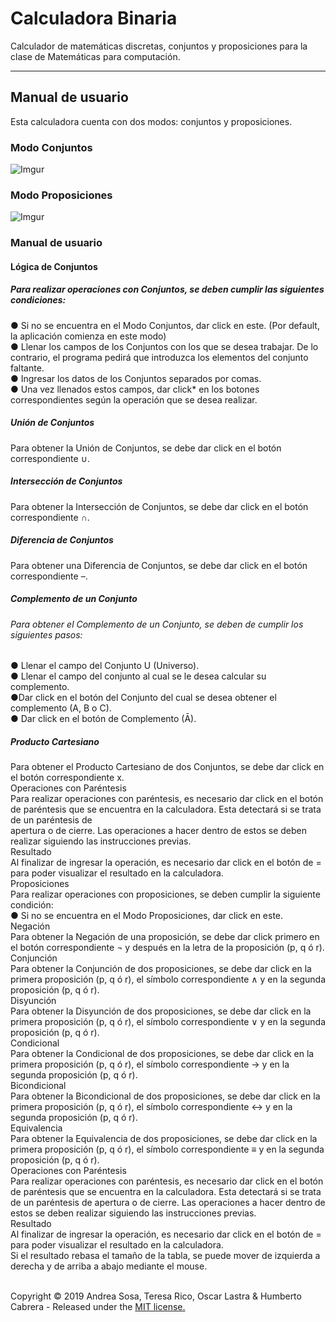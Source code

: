 # Calculadora Binaria
Calculador de matemáticas discretas, conjuntos y proposiciones para la clase de Matemáticas para computación.
<hr>

## Manual de usuario
Esta calculadora cuenta con dos modos: conjuntos y proposiciones.

### Modo Conjuntos

![Imgur](https://i.imgur.com/HbA3c6Q.png)

### Modo Proposiciones

![Imgur](https://i.imgur.com/cbFtcSX.png)

### Manual de usuario

#### Lógica de Conjuntos
##### Para realizar operaciones con Conjuntos, se deben cumplir las siguientes condiciones:
●	Si no se encuentra en el Modo Conjuntos, dar click en este. (Por default, la aplicación comienza en este modo)
<br>●	Llenar los campos de los Conjuntos con los que se desea trabajar. De lo contrario, el programa pedirá que introduzca los elementos del conjunto faltante.
<br>●	Ingresar los datos de los Conjuntos separados por comas.
<br>●	Una vez llenados estos campos, dar click* en los botones correspondientes según la operación que se desea realizar.
##### Unión de Conjuntos
Para obtener la Unión de Conjuntos, se debe dar click en el botón correspondiente ∪. 
##### Intersección de Conjuntos
Para obtener la Intersección de Conjuntos, se debe dar click en el botón correspondiente ∩.
##### Diferencia de Conjuntos
Para obtener una Diferencia de Conjuntos, se debe dar click en el botón correspondiente –.
##### Complemento de un Conjunto
###### Para obtener el Complemento de un Conjunto, se deben de cumplir los siguientes pasos:
●	Llenar el campo del Conjunto U (Universo).
<br>●	Llenar el campo del conjunto al cual se le desea calcular su complemento.
<br>●Dar click en el botón del Conjunto del cual se desea obtener el complemento (A, B o C).
<br>●	Dar click en el botón de Complemento (Ā).
##### Producto Cartesiano
Para obtener el Producto Cartesiano de dos Conjuntos, se debe dar click en el botón correspondiente x.
<br>Operaciones con Paréntesis
<br>Para realizar operaciones con paréntesis, es necesario dar click en el botón de paréntesis que se encuentra en la calculadora. Esta detectará si se trata de un paréntesis de <br>apertura o de cierre. Las operaciones a hacer dentro de estos se deben realizar siguiendo las instrucciones previas. 
<br>Resultado
<br>Al finalizar de ingresar la operación, es necesario dar click en el botón de = para poder visualizar el resultado en la calculadora.
<br>Proposiciones
<br>Para realizar operaciones con proposiciones, se deben cumplir la siguiente condición:
<br>●	Si no se encuentra en el Modo Proposiciones, dar click en este.
<br>Negación
<br>Para obtener la Negación de una proposición, se debe dar click primero en el botón correspondiente ¬ y después en la letra de la proposición (p, q ó r).
<br>Conjunción
<br>Para obtener la Conjunción de dos proposiciones, se debe dar click en la primera proposición  (p, q ó r), el símbolo correspondiente ∧ y en la segunda proposición (p, q ó r).
<br>Disyunción
<br>Para obtener la Disyunción de dos proposiciones, se debe dar click en la primera proposición  (p, q ó r), el símbolo correspondiente ∨ y en la segunda proposición (p, q ó r).
<br>Condicional
<br>Para obtener la Condicional de dos proposiciones, se debe dar click en la primera proposición  (p, q ó r), el símbolo correspondiente → y en la segunda proposición (p, q ó r).
<br>Bicondicional
<br>Para obtener la Bicondicional de dos proposiciones, se debe dar click en la primera proposición  (p, q ó r), el símbolo correspondiente ↔ y en la segunda proposición (p, q ó r).
<br>Equivalencia
<br>Para obtener la Equivalencia de dos proposiciones, se debe dar click en la primera proposición  (p, q ó r), el símbolo correspondiente ≡ y en la segunda proposición (p, q ó r).
<br>Operaciones con Paréntesis
<br>Para realizar operaciones con paréntesis, es necesario dar click en el botón de paréntesis que se encuentra en la calculadora. Esta detectará si se trata de un paréntesis de apertura o de cierre. Las operaciones a hacer dentro de estos se deben realizar siguiendo las instrucciones previas. 
<br>Resultado
<br>Al finalizar de ingresar la operación, es necesario dar click en el botón de = para poder visualizar el resultado en la calculadora.
<br>Si el resultado rebasa el tamaño de la tabla, se puede mover de izquierda a derecha y de arriba a abajo mediante el mouse.


<br>Copyright © 2019 Andrea Sosa, Teresa Rico, Oscar Lastra & Humberto Cabrera - Released under the [MIT license.](https://github.com/nanyssalazar/Calculadora-Binaria/blob/master/LICENSE)
